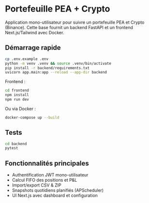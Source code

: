 # Portefeuille PEA + Crypto

Application mono-utilisateur pour suivre un portefeuille PEA et Crypto (Binance). Cette base fournit un backend FastAPI et un frontend Next.js/Tailwind avec Docker.

## Démarrage rapide

```bash
cp .env.example .env
python -m venv .venv && source .venv/bin/activate
pip install -r backend/requirements.txt
uvicorn app.main:app --reload --app-dir backend
```

Frontend :

```bash
cd frontend
npm install
npm run dev
```

Ou via Docker :

```bash
docker-compose up --build
```

## Tests

```bash
cd backend
pytest
```

## Fonctionnalités principales
- Authentification JWT mono-utilisateur
- Calcul FIFO des positions et P&L
- Import/export CSV & ZIP
- Snapshots quotidiens planifiés (APScheduler)
- UI Next.js avec dashboard et configuration
